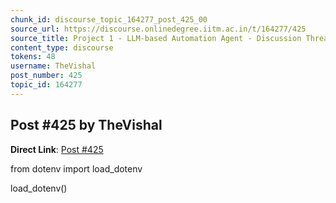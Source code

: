 ```yaml
---
chunk_id: discourse_topic_164277_post_425_00
source_url: https://discourse.onlinedegree.iitm.ac.in/t/164277/425
source_title: Project 1 - LLM-based Automation Agent - Discussion Thread [TDS Jan 2025]
content_type: discourse
tokens: 48
username: TheVishal
post_number: 425
topic_id: 164277
---
```


## Post #425 by TheVishal

**Direct Link**: [Post #425](https://discourse.onlinedegree.iitm.ac.in/t/164277/425)

from dotenv import load_dotenv

load_dotenv()
